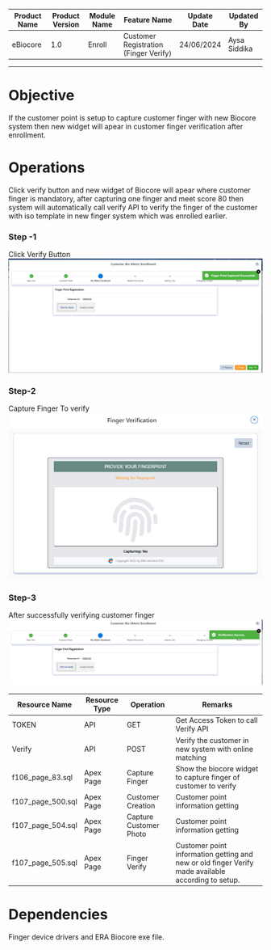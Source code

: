 
| Product Name | Product Version | Module Name | Feature Name | Update Date | Updated By
|---|---|---|---|---|---|
| eBiocore | 1.0 | Enroll | Customer Registration (Finger Verify) | 24/06/2024 | Aysa Siddika

***

# Objective
If the customer point is setup to capture customer finger with new Biocore system then new widget will apear in customer finger verification after enrollment.

# Operations
Click verify button and new widget of Biocore will apear where customer finger is mandatory, after capturing one finger and meet score 80 then system will automatically call verify API to verify the finger of the customer with iso template in new finger system which was enrolled earlier.

### Step -1
Click Verify Button
![Click Enroll Button](images/Verify1.png)
### Step-2
Capture Finger To verify
![Capture Finger](images/Verify2.png)
### Step-3
After successfully verifying customer finger
![After successfully enrolling customer finger](images/Verify3.png)


| Resource Name | Resource Type | Operation | Remarks | 
|---|---|---|---|
| TOKEN | API | GET | Get Access Token to call Verify API
| Verify | API | POST | Verify the customer in new system with online matching
| f106_page_83.sql | Apex Page | Capture Finger | Show the biocore widget to capture finger of customer to verify
|f107_page_500.sql|Apex Page | Customer Creation | Customer point information getting
|f107_page_504.sql|Apex Page | Capture Customer Photo | Customer point information getting
|f107_page_505.sql|Apex Page | Finger Verify | Customer point information getting and new or old finger Verify made available according to setup. 
# Dependencies
Finger device drivers and ERA Biocore exe file.

